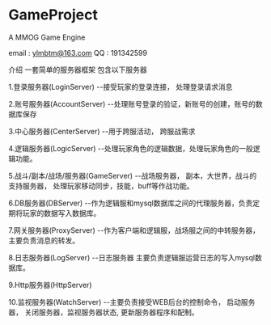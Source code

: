 GameProject
===========

A MMOG Game Engine

email : ylmbtm@163.com
QQ    : 191342599

介绍
一套简单的服务器框架
包含以下服务器

1.登录服务器(LoginServer)
--接受玩家的登录连接， 处理登录请求消息

2.账号服务器(AccountServer)
--处理账号登录的验证，新账号的创建，账号的数据库保存

3.中心服务器(CenterServer)
--用于跨服活动， 跨服战需求

4.逻辑服务器(LogicServer)
--处理玩家角色的逻辑数据，处理玩家角色的一般逻辑功能。

5.战斗/副本/战场/服务器(GameServer)
--战场服务器， 副本，大世界，战斗的支持服务器， 处理玩家移动同步，技能，buff等作战功能。

6.DB服务器(DBServer)
--作为逻辑服和mysql数据库之间的代理服务器，负责定期将玩家的数据写入数据库。

7.网关服务器(ProxyServer)
--作为客户端和逻辑服，战场服之间的中转服务器，主要负责消息的转发。

8.日志服务器(LogServer)
--日志服务器 主要负责逻辑服运营日志的写入mysql数据库。

9.Http服务器(HttpServer)

10.监视服务器(WatchServer)
--主要负责接受WEB后台的控制命令， 启动服务器， 关闭服务器，监视服务器状态,  更新服务器程序和配制。

